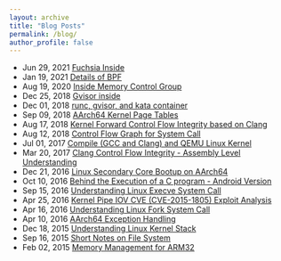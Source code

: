 ```yaml
---
layout: archive
title: "Blog Posts"
permalink: /blog/
author_profile: false
---
```


* Jun 29, 2021	[Fuchsia Inside](/posts/2021-06-29-fuchsia.html)
* Jan 19, 2021	[Details of BPF](posts/2021-01-19-bpf.md)
* Aug 19, 2020	[Inside Memory Control Group](posts/2020-08-19-memcg.md)
* Dec 25, 2018	[Gvisor inside](posts/2018-12-25-gvisor-inside.md)
* Dec 01, 2018  [runc, gvisor, and kata container](posts/2018-12-01-sectainer.md)
* Sep 09, 2018	[AArch64 Kernel Page Tables](posts/2018-09-09-page-table.md)
* Aug 17, 2018	[Kernel Forward Control Flow Integrity based on Clang](posts/2018-08-17-kernel-cfi.md)
* Aug 12, 2018	[Control Flow Graph for System Call](posts/2018-08-12-syscall.md)
* Jul 01, 2017	[Compile (GCC and Clang) and QEMU Linux Kernel](posts/2017-07-01-kernel-qemu.md)
* Mar 20, 2017	[Clang Control Flow Integrity - Assembly Level Understanding](posts/2017-03-20-clang-cfi.md)
* Dec 21, 2016	[Linux Secondary Core Bootup on AArch64](posts/2016-12-21-secondary-bootup.md)
* Oct 10, 2016	[Behind the Execution of a C program - Android Version](posts/2016-10-10-c-startup.md)
* Sep 15, 2016	[Understanding Linux Execve System Call](posts/2016-09-15-kernel-execve.md)
* Apr 25, 2016	[Kernel Pipe IOV CVE (CVE-2015-1805) Exploit Analysis](posts/2016-04-25-1805-cve.md)
* Apr 16, 2016	[Understanding Linux Fork System Call](posts/2016-04-16-kernel-fork.md)
* Apr 10, 2016	[AArch64 Exception Handling](posts/2016-04-10-aarch64-exception.md)
* Dec 18, 2015	[Understanding Linux Kernel Stack](posts/2015-12-18-kernel-stack.md)
* Sep 16, 2015	[Short Notes on File System](posts/2015-09-16-file-system.md)
* Feb 02, 2015	[Memory Management for ARM32](posts/2015-02-02-arm32-mm.md)
